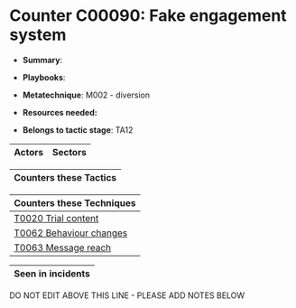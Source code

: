 # Counter C00090: Fake engagement system

* **Summary**: 

* **Playbooks**: 

* **Metatechnique**: M002 - diversion

* **Resources needed:** 

* **Belongs to tactic stage**: TA12


| Actors | Sectors |
| ------ | ------- |



| Counters these Tactics |
| ---------------------- |



| Counters these Techniques |
| ------------------------- |
| [T0020 Trial content](../techniques/T0020.md) |
| [T0062 Behaviour changes](../techniques/T0062.md) |
| [T0063 Message reach](../techniques/T0063.md) |



| Seen in incidents |
| ----------------- |


DO NOT EDIT ABOVE THIS LINE - PLEASE ADD NOTES BELOW